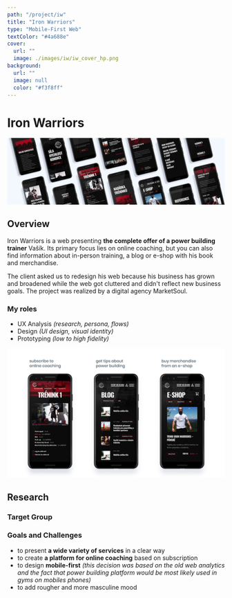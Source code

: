 ```yaml
---
path: "/project/iw"
title: "Iron Warriors"
type: "Mobile-First Web"
textColor: "#4a688e"
cover:
  url: ""
  image: ./images/iw/iw_cover_hp.png
background:
  url: ""
  image: null
  color: "#f3f8ff"
---
```


# Iron Warriors

<full-width color="#f3f8ff">

  ![Cover](./images/iw/iw_cover.jpg)

</full-width>

## Overview
Iron Warriors is a web presenting __the complete offer of a power building trainer__ Vašík. Its primary focus lies on online coaching, but you can also find information about in-person training, a blog or e-shop with his book and merchandise.

The client asked us to redesign his web because his business has grown and broadened while the web got cluttered and didn't reflect new business goals. The project was realized by a digital agency MarketSoul.

### My roles
* UX Analysis _(research, persona, flows)_
* Design _(UI design, visual identity)_
* Prototyping _(low to high fidelity)_

![Overview](./images/iw/iw_overview.jpg)

## Research

### Target Group

### Goals and Challenges
* to present __a wide variety of services__ in a clear way
* to create __a platform for online coaching__ based on subscription
* to design __mobile-first__ _(this decision was based on the old web analytics and the fact that power building platform would be most likely used in gyms on mobiles phones)_
* to add rougher and more masculine mood

